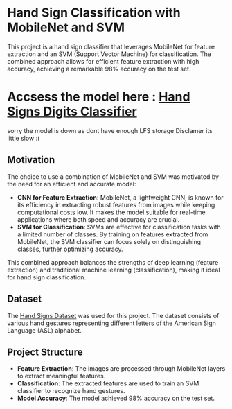 # Hand Sign Classification with MobileNet and SVM

This project is a hand sign classifier that leverages MobileNet for feature extraction and an SVM (Support Vector Machine) for classification. The combined approach allows for efficient feature extraction with high accuracy, achieving a remarkable 98% accuracy on the test set.
# Accsess the model here : [Hand Signs Digits Classifier](https://signdigitsclassfication.streamlit.app/) 
sorry the model is down as dont have enough LFS storage 
Disclamer its little slow :(
## Motivation

The choice to use a combination of MobileNet and SVM was motivated by the need for an efficient and accurate model:
- **CNN for Feature Extraction**: MobileNet, a lightweight CNN, is known for its efficiency in extracting robust features from images while keeping computational costs low. It makes the model suitable for real-time applications where both speed and accuracy are crucial.
- **SVM for Classification**: SVMs are effective for classification tasks with a limited number of classes. By training on features extracted from MobileNet, the SVM classifier can focus solely on distinguishing classes, further optimizing accuracy.

This combined approach balances the strengths of deep learning (feature extraction) and traditional machine learning (classification), making it ideal for hand sign classification.

## Dataset

The [Hand Signs Dataset](https://www.kaggle.com/datasets/grassknoted/asl-alphabet) was used for this project. The dataset consists of various hand gestures representing different letters of the American Sign Language (ASL) alphabet.

## Project Structure

- **Feature Extraction**: The images are processed through MobileNet layers to extract meaningful features.
- **Classification**: The extracted features are used to train an SVM classifier to recognize hand gestures.
- **Model Accuracy**: The model achieved 98% accuracy on the test set.
